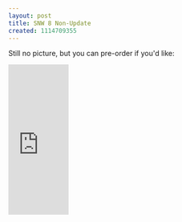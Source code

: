```yaml
---
layout: post
title: SNW 8 Non-Update
created: 1114709355
---
```

Still no picture, but you can pre-order if you'd like:

<iframe src="http://rcm.amazon.com/e/cm?t=mcdema-20&o=1&p=8&l=as1&asins=1416503455&fc1=000000&=1&lc1=004477&bc1=000000&lt1=_blank&IS2=1&f=ifr&bg1=ffffff&f=ifr"  width="120" height="300" scrolling="no" marginwidth="0" marginheight="0" frameborder="0"></iframe>

